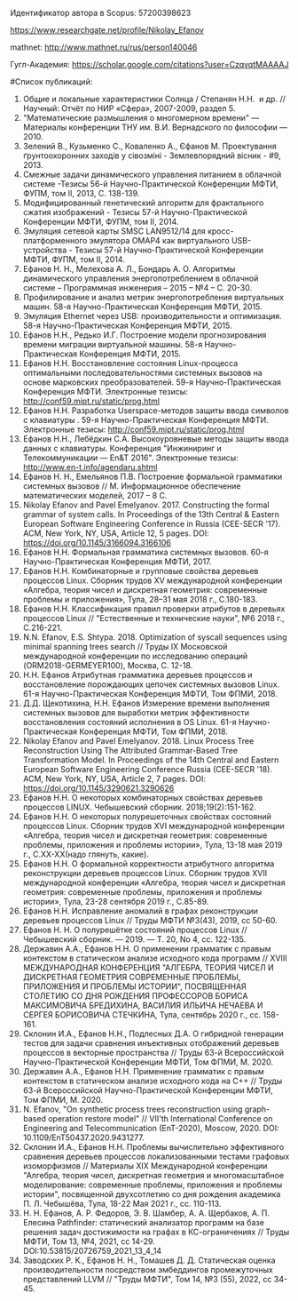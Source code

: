 Идентификатор автора в Scopus: 57200398623

https://www.researchgate.net/profile/Nikolay_Efanov

mathnet: http://www.mathnet.ru/rus/person140046

Гугл-Академия: https://scholar.google.com/citations?user=CzqvqtMAAAAJ

#Список публикаций:
1. Общие и локальные характеристики Солнца / Степанян Н.Н.  и др. //Научный: Отчёт по НИР «Сфера», 2007-2009, раздел 5.
2. "Математические размышления о многомерном времени" — Материалы конференции ТНУ им. В.И. Вернадского по философии — 2010.
3. Зелений В., Кузьменко С., Коваленко А., Єфанов М. Проектування ґрунтоохоронних заходів у сівозміні - Землевпорядний вісник - #9, 2013.  
4. Смежные задачи динамического управления питанием в облачной системе -Тезисы 56-й Научно-Практической Конференции МФТИ, ФУПМ, том II, 2013, C. 138-139.
5. Модифицированный генетический алгоритм для фрактального сжатия изображений - Тезисы 57-й Научно-Практической Конференции МФТИ, ФУПМ, том II, 2014.
6. Эмуляция сетевой карты SMSC LAN9512/14 для кросс-платформенного эмулятора OMAP4 как виртуального USB-устройства - Тезисы 57-й Научно-Практической Конференции МФТИ, ФУПМ, том II, 2014.
7. Ефанов Н. Н., Мелехова А. Л., Бондарь А. О. Алгоритмы динамического управления энергопотреблением в облачной системе – Программная инженерия – 2015 – №4 –  С. 20-30.
8. Профилирование и анализ метрик энергопотребления виртуальных машин. 58-я Научно-Практическая Конференция МФТИ, 2015.
9. Эмуляция Ethernet через USB: производительности и оптимизация. 58-я Научно-Практическая Конференция МФТИ, 2015.
10. Ефанов Н.Н., Редько И.Г. Построение модели прогнозирования времени миграции виртуальной машины. 58-я Научно-Практическая Конференция МФТИ, 2015.
11. Ефанов Н.Н. Восстановление состояния Linux-процесса оптимальными последовательностями системных вызовов на основе марковских преобразователей. 59-я Научно-Практическая Конференция МФТИ. Электронные тезисы: http://conf59.mipt.ru/static/prog.html
12. Ефанов Н.Н. Разработка Userspace-методов защиты ввода символов с клавиатуры . 59-я Научно-Практическая Конференция МФТИ. Электронные тезисы: http://conf59.mipt.ru/static/prog.html
13. Ефанов Н.Н., Лебёдкин С.А. Высокоуровневые методы защиты ввода данных с клавиатуры. Конференция "Инжиниринг и Телекоммуникации — En&T 2016". Электронные тезисы: http://www.en-t.info/agendaru.shtml
14. Ефанов Н. Н., Емельянов П.В. Построение формальной грамматики системных вызовов  // М. Информационное обеспечение математических моделей, 2017 – 8 С.
15. Nikolay Efanov and Pavel Emelyanov. 2017. Constructing the formal grammar of system calls. In Proceedings of the 13th Central & Eastern European Software Engineering Conference in Russia (CEE-SECR '17). ACM, New York, NY, USA, Article 12, 5 pages. DOI: https://doi.org/10.1145/3166094.3166106
16. Ефанов Н.Н. Формальная грамматика системных вызовов. 60-я Научно-Практическая Конференция МФТИ, 2017.
17. Ефанов Н.Н. Комбинаторные и групповые свойства деревьев процессов Linux. Сборник трудов XV международной конференции «Алгебра, теория чисел и дискретная геометрия: современные проблемы и приложения», Тула, 28–31 мая 2018 г., C.180-183.
18. Ефанов Н.Н. Классификация правил проверки атрибутов в деревьях процессов Linux // "Естественные и технические науки", №6 2018 г., C.216-221.
19. N.N. Efanov, E.S. Shtypa. 2018. Optimization of syscall sequences using minimal spanning trees search // Труды IX Московской международной конференции по исследованию операций (ORM2018-GERMEYER100), Москва, С. 12-18.
20. Н.Н. Ефанов Атрибутная грамматика деревьев процессов и восстановление порождающих цепочек системных вызовов Linux. 61-я Научно-Практическая Конференция МФТИ, Том ФПМИ, 2018.
21. Д.Д. Щекотихина, Н.Н. Ефанов Измерение времени выполнения системных вызовов для выработки метрик эффективности восстановления состояний исполнения в OS Linux. 61-я Научно-Практическая Конференция МФТИ, Том ФПМИ, 2018.
22. Nikolay Efanov and Pavel Emelyanov. 2018. Linux Process Tree Reconstruction Using The Attributed Grammar-Based Tree Transformation Model. In Proceedings of the 14th Central and Eastern European Software Engineering Conference Russia (CEE-SECR '18). ACM, New York, NY, USA, Article 2, 7 pages. DOI: https://doi.org/10.1145/3290621.3290626
23. Ефанов Н.Н. О некоторых комбинаторных свойствах деревьев процессов LINUX.  Чебышевский сборник. 2018;19(2):151-162.
24. Ефанов Н.Н. О некоторых полурешеточных свойствах состояний процессов Linux. Сборник трудов XVI международной конференции «Алгебра, теория чисел и дискретная геометрия: современные проблемы, приложения и проблемы истории», Тула, 13-18 мая 2019 г., C.XX-XX(надо глянуть, какие).
25. Ефанов Н.Н. О формальной корректности атрибутного алгоритма реконструкции деревьев процессов Linux. Сборник трудов XVII международной конференции «Алгебра, теория чисел и дискретная геометрия: современные проблемы, приложения и проблемы истории», Тула, 23-28 сентября 2019 г., C.85-89.
26. Ефанов Н.Н. Исправление аномалий в графах реконструкции деревьев процессов Linux // Труды МФТИ №3(43), 2019, сс 50-60.
27. Ефанов Н. Н. О полурешётке состояний процессов Linux // Чебышевский сборник. — 2019. — Т. 20, No 4, cc. 122-135.
28. Державин А.А., Ефанов Н.Н. О применении грамматик с правым контекстом в статическом анализе исходного кода программ // XVIII МЕЖДУНАРОДНАЯ КОНФЕРЕНЦИЯ "АЛГЕБРА, ТЕОРИЯ ЧИСЕЛ И ДИСКРЕТНАЯ ГЕОМЕТРИЯ СОВРЕМЕННЫЕ ПРОБЛЕМЫ, ПРИЛОЖЕНИЯ И ПРОБЛЕМЫ ИСТОРИИ", ПОСВЯЩЕННАЯ СТОЛЕТИЮ СО ДНЯ РОЖДЕНИЯ ПРОФЕССОРОВ БОРИСА МАКСИМОВИЧА БРЕДИХИНА, ВАСИЛИЯ ИЛЬИЧА НЕЧАЕВА И СЕРГЕЯ БОРИСОВИЧА СТЕЧКИНА, Тула, сентябрь 2020 г., cc. 158-161.
29. Склонин И.А., Ефанов Н.Н., Подлесных Д.А. О гибридной генерации тестов для задачи сравнения инъективных отображений деревьев процессов в векторные пространства // Труды 63-й Всероссийской Научно-Практической Конференции МФТИ, Том ФПМИ, М. 2020.
30. Державин А.А., Ефанов Н.Н. Применение грамматик с правым контекстом в статическом анализе исходного кода на C++ // Труды 63-й Всероссийской Научно-Практической Конференции МФТИ, Том ФПМИ, М. 2020.
31. N. Efanov, "On synthetic process trees reconstruction using graph-based operation restore model" // VII'th International Conference on Engineering and Telecommunication (EnT-2020), Moscow, 2020. DOI: 10.1109/EnT50437.2020.9431277.
32. Склонин И.А., Ефанов Н.Н. Проблемы вычислительно эффективного сравнения деревьев процессов локализованными тестами графовых изоморфизмов // Материалы XIX Международной конференции "Алгебра, теория чисел, дискретная геометрия и многомасштабное моделирование: современные проблемы, приложения и проблемы истории", посвященной двухсотлетию со дня рождения академика П. Л. Чебышёва, Тула, 18-22 Мая 2021 г., cc. 110-113.
33. Н. Н. Ефанов, А. Р. Федоров, Э. В. Шамбер, А. А. Щербаков, А. П. Елесина Pathfinder: статический анализатор программ на базе решения задач достижимости на графах в КС-ограничениях // Труды МФТИ, Том 13,  №4, 2021, сс 14-29. DOI:10.53815/20726759_2021_13_4_14
34. Заводских Р. К., Ефанов Н. Н., Томашев Д. Д. Cтатическая оценка производительности посредством эмбеддингов промежуточных представлений LLVM // "Труды МФТИ", Том 14, №3 (55), 2022, сс 34-45.
